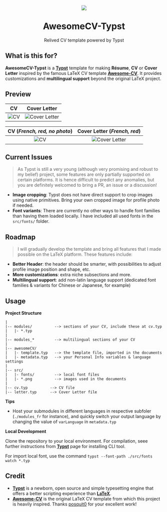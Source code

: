<h1 align="center">
  <img src='https://user-images.githubusercontent.com/77310871/236178717-7ce72cfb-085a-4609-863b-cfceb3d6c9f2.png'>
  <br><br>
  AwesomeCV-Typst
</h1>

<p align="center">
  Relived CV template powered by Typst
</p>

## What is this for?

**AwesomeCV-Typst** is a [**Typst**](https://github.com/typst/typst) template for making **Résume**, **CV** or **Cover Letter** inspired by the famous LaTeX CV template [**Awesome-CV**](https://github.com/posquit0/Awesome-CV). It provides customizations and **multilingual support** beyond the original LaTeX project.

## Preview

| CV | Cover Letter |
|:---:|:---:|
| ![CV](https://user-images.githubusercontent.com/77310871/236178693-bb2d1110-ce2b-40d2-8dbb-8f50d54ecdc1.png)  | ![Cover Letter](https://user-images.githubusercontent.com/77310871/236178700-4502e637-a58f-4b17-a527-0691a1b29218.png) |

| CV (*French, red, no photo*) | Cover Letter (*French, red*) |
|:---:|:---:|
| ![CV](https://user-images.githubusercontent.com/77310871/236298962-ce11e768-a30f-44b8-be64-81525f2b71fb.png)  | ![Cover Letter](https://user-images.githubusercontent.com/77310871/236298505-e2a40791-d797-435d-846a-94555bc8f199.png) |


## Current Issues

> As Typst is still a very young (although very promising and robust to my belief) project, some features are only partially supported on certain platforms. It is hence difficult to predict any anomalies, but you are definitely welcomed to bring a PR, an issue or a discussion!

- **Image cropping**: Typst does not have direct support to crop images using native primitives. Bring your own cropped image for profile photo if needed.
- **Font variants**: There are currently no other ways to handle font families than having them loaded locally. I have included all used fonts in the `src/fonts/` folder.

## Roadmap

> I will gradually develop the template and bring all features that I made possible on the LaTeX platform. These features include:

- **Better Header**: the header should be smarter, with possibilities to adjust profile image position and shape, etc.
- **More customizations**: extra niche subsections and more.
- **Multilingual support**: add non-latin language support (dedicated font families & variants for Chinese or Japanese, for example)

## Usage

**Project Structure**

```
|
|-- modules/          --> sections of your CV, include these at cv.typ
|   |- *.typ
|
|-- modules_*         --> multilingual sections of your CV
|
|-- awesomeCV/
|   |- template.typ   --> the template file, imported in the documents
|   |- metadata.typ   --> your Personal Info variables & language settings
|
|-- src/
|   |- fonts/         --> local font files 
|   |- *.png          --> images used in the documents
|
|-- cv.typ          --> CV file
|-- letter.typ      --> Cover Letter file
```

**Tips**

- Host your submodules in different languages in respective subfoler (`./modules_fr` for instance), and quickly switch your output language by changing the value of `varLanguage` in `metadata.typ`

**Local Development**

Clone the repository to your local environment. For compilation, seee further instructions from [**Typst**](https://github.com/typst/typst) page for installing CLI tool. 

For import local font, use the command `typst --font-path ./src/fonts watch *.typ`

## Credit

- [**Typst**](https://github.com/typst/typst) is a newborn, open source and simple typesetting engine that offers a better scripting experience than [**LaTeX**](https://www.latex-project.org/).
- [**Awesome-CV**](https://github.com/posquit0/Awesome-CV) is the original LaTeX CV template from which this project is heavily inspired. Thanks [posquit0](https://github.com/posquit0) for your excellent work!